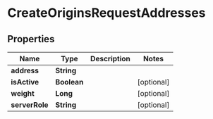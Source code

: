 

# CreateOriginsRequestAddresses


## Properties

| Name | Type | Description | Notes |
|------------ | ------------- | ------------- | -------------|
|**address** | **String** |  |  |
|**isActive** | **Boolean** |  |  [optional] |
|**weight** | **Long** |  |  [optional] |
|**serverRole** | **String** |  |  [optional] |



